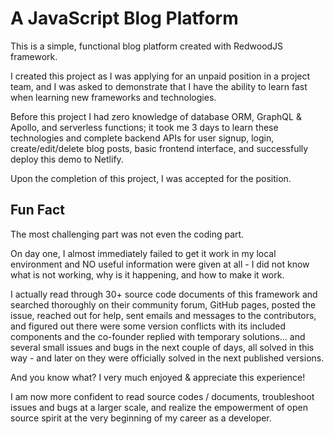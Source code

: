 # A JavaScript Blog Platform

This is a simple, functional blog platform created with RedwoodJS framework.

I created this project as I was applying for an unpaid position in a project team, and I was asked to demonstrate that I have the ability to learn fast when learning new frameworks and technologies.

Before this project I had zero knowledge of database ORM, GraphQL & Apollo, and serverless functions; it took me 3 days to learn these technologies and complete backend APIs for user signup, login, create/edit/delete blog posts, basic frontend interface, and successfully deploy this demo to Netlify.

Upon the completion of this project, I was accepted for the position. 

## Fun Fact ##
The most challenging part was not even the coding part.

On day one, I almost immediately failed to get it work in my local environment and NO useful information were given at all - I did not know what is not working, why is it happening, and how to make it work.

I actually read through 30+ source code documents of this framework and searched thoroughly on their community forum, GitHub pages, posted the issue, reached out for help, sent emails and messages to the contributors, and figured out there were some version conflicts with its included components and the co-founder replied with temporary solutions... and several small issues and bugs in the next couple of days, all solved in this way - and later on they were officially solved in the next published versions. 

And you know what? I very much enjoyed & appreciate this experience! 

I am now more confident to read source codes / documents, troubleshoot issues and bugs at a larger scale, and realize the empowerment of open source spirit at the very beginning of my career as a developer.
